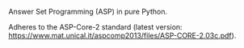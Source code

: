 Answer Set Programming (ASP) in pure Python.

Adheres to the ASP-Core-2 standard (latest version: https://www.mat.unical.it/aspcomp2013/files/ASP-CORE-2.03c.pdf).
